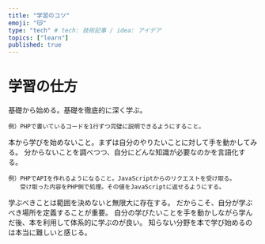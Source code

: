 ```yaml
---
title: "学習のコツ"
emoji: "😽"
type: "tech" # tech: 技術記事 / idea: アイデア
topics: ["learn"]
published: true
---
```


# 学習の仕方
基礎から始める。基礎を徹底的に深く学ぶ。
```
例）PHPで書いているコードを1行ずつ完璧に説明できるようにすること。
```
本から学びを始めないこと。まずは自分のやりたいことに対して手を動かしてみる。
分からないことを調べつつ、自分にどんな知識が必要なのかを言語化する。

```
例）PHPでAPIを作れるようになること。JavaScriptからのリクエストを受け取る。
　　受け取った内容をPHP側で処理。その値をJavaScriptに返せるようにする。
```

学ぶべきことは範囲を決めないと無限大に存在する。
だからこそ、自分が学ぶべき場所を定義することが重要。
自分の学びたいことを手を動かしながら学んだ後、本を利用して体系的に学ぶのが良い。
知らない分野を本で学び始めるのは本当に難しいと感じる。
